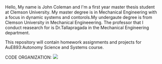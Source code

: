 Hello, My name is John Coleman and I'm a first year master thesis student at Clemson University. My master degree is in Mechanical Engineering with a focus in dynamic systems and contorols.My undergaute degree is from Clemson University in Mechanical Engineeering. The professor that I conduct reasearch for is Dr.Tallapragada in the Mechanical Engineering department.

This repository will contain homework assignments and projects for AuE893:Autonomy Science and Systems course.

CODE ORGANIZATION:
![](file:///home/jkcolem/Pictures/Repo%20path.png)
